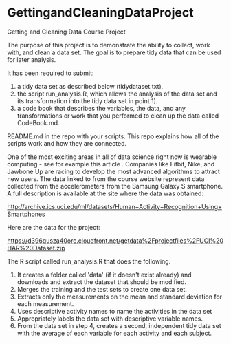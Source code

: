 # GettingandCleaningDataProject
 Getting and Cleaning Data Course Project

The purpose of this project is to demonstrate the ability to collect, work with, and clean a data set. The goal is to prepare tidy data that can be used for later analysis. 

It has been required to submit: 

1) a tidy data set as described below (tidydataset.txt), 
2) the script run_analysis.R, which allows the analysis of the data set and its transformation into the tidy data set in point 1). 
3) a code book that describes the variables, the data, and any transformations or work that you performed to clean up the data called CodeBook.md. 

README.md in the repo with your scripts. This repo explains how all of the scripts work and how they are connected.

One of the most exciting areas in all of data science right now is wearable computing - see for example this article . Companies like Fitbit, Nike, and Jawbone Up are racing to develop the most advanced algorithms to attract new users. The data linked to from the course website represent data collected from the accelerometers from the Samsung Galaxy S smartphone. A full description is available at the site where the data was obtained:

http://archive.ics.uci.edu/ml/datasets/Human+Activity+Recognition+Using+Smartphones

Here are the data for the project:

https://d396qusza40orc.cloudfront.net/getdata%2Fprojectfiles%2FUCI%20HAR%20Dataset.zip

The R script called run_analysis.R that does the following.

1. It creates a folder called 'data' (if it doesn't exist already) and downloads and extract the dataset
   that should be modified.
2. Merges the training and the test sets to create one data set.
2. Extracts only the measurements on the mean and standard deviation for each measurement.
3. Uses descriptive activity names to name the activities in the data set
4. Appropriately labels the data set with descriptive variable names.
5. From the data set in step 4, creates a second, independent tidy data set with the average of each variable for each activity and each subject.


